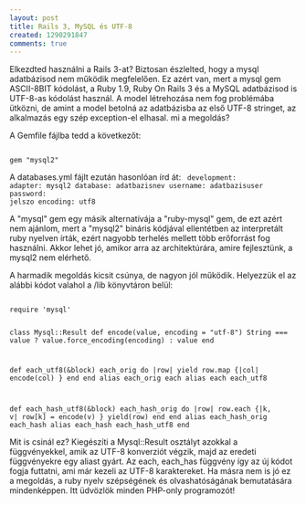 ```yaml
---
layout: post
title: Rails 3, MySQL és UTF-8
created: 1290291847
comments: true
---
```

Elkezdted használni a Rails 3-at? Biztosan észlelted, hogy a mysql adatbázisod nem működik megfelelően. Ez azért van, mert a mysql gem ASCII-8BIT kódolást, a Ruby 1.9, Ruby On Rails 3 és a MySQL adatbázisod is UTF-8-as kódolást használ. A model létrehozása nem fog problémába ütközni, de amint a model betolná az adatbázisba az első UTF-8 stringet, az alkalmazás egy szép exception-el elhasal. mi a megoldás?

A Gemfile fájlba tedd a következőt:

<code>
gem "mysql2"
</code>

A databases.yml fájlt ezután hasonlóan írd át:
<code>
development:
  adapter: mysql2
  database: adatbazisnev
  username: adatbazisuser
  password: jelszo
  encoding: utf8
</code>

A "mysql" gem egy másik alternatívája a "ruby-mysql" gem, de ezt azért nem ajánlom, mert a "mysql2" bináris kódjával ellentétben az interpretált ruby nyelven írták, ezért nagyobb terhelés mellett több erőforrást fog használni. Akkor lehet jó, amikor arra az architektúrára, amire fejlesztünk, a mysql2 nem elérhető.

A harmadik megoldás kicsit csúnya, de nagyon jól működik. Helyezzük el az alábbi kódot valahol a /lib könyvtáron belül:

<code class="ruby">
require 'mysql'

class Mysql::Result
  def encode(value, encoding = "utf-8")
    String === value ? value.force_encoding(encoding) : value
  end

  def each_utf8(&block)
    each_orig do |row|
      yield row.map {|col| encode(col) }
    end
  end
  alias each_orig each
  alias each each_utf8

  def each_hash_utf8(&block)
    each_hash_orig do |row|
      row.each {|k, v| row[k] = encode(v) }
      yield(row)
    end
  end
  alias each_hash_orig each_hash
  alias each_hash each_hash_utf8
end
</code>

Mit is csinál ez? Kiegészíti a Mysql::Result osztályt azokkal a függvényekkel, amik az UTF-8 konverziót végzik, majd az eredeti függvényekre egy aliast gyárt. Az each, each_has függvény így az új kódot fogja futtatni, ami már kezeli az UTF-8 karaktereket. Ha másra nem is jó ez a megoldás, a ruby nyelv szépségének és olvashatóságának bemutatására mindenképpen. Itt üdvözlök minden PHP-only programozót!
